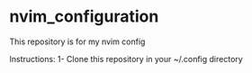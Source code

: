 # nvim_configuration
This repository is for my nvim config

Instructions:
1- Clone this repository in your ~/.config directory
